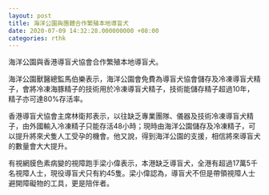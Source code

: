 ```yaml
---
layout: post
title: 海洋公園與團體合作繁殖本地導盲犬
date: 2020-07-09 14:32:28.000000000 +08:00
categories: rthk
---
```


海洋公園與香港導盲犬協會合作繁殖本地導盲犬。

海洋公園獸醫總監馬伯樂表示，海洋公園會免費為導盲犬協會儲存及冷凍導盲犬精子，會將冷凍海豚精子的技術用於冷凍導盲犬精子，技術能儲存精子超過10年，精子亦可達80%存活率。

香港導盲犬協會主席林衛邦表示，以往缺乏專業團隊、儀器及技術冷凍導盲犬精子，由外國輸入冷凍精子只能存活48小時；現時由海洋公園儲存及冷凍精子，可以提升將來犬隻人工受孕的機會。他又說，得到海洋公園的支援，相信將來導盲犬的數量會大大提升。

有視網膜色素病變的視障跑手梁小偉表示，本港缺乏導盲犬，全港有超過17萬5千名視障人士，現役導盲犬只有約45隻。梁小偉認為，導盲犬不但是帶領視障人士避開障礙物的工具，更是陪伴者。
